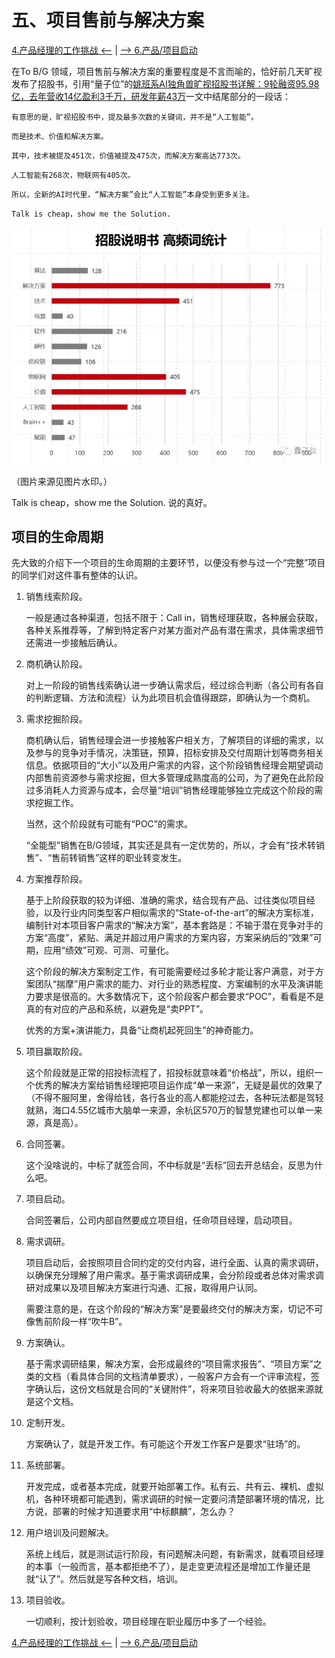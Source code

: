 # 五、项目售前与解决方案

[4.产品经理的工作挑战 <--](/chapter-04/ch04_Product-Manager-Challenge.md) | [--> 6.产品/项目启动](/chapter-06/ch06_Project-or-Product-Setup.md)

在To B/G 领域，项目售前与解决方案的重要程度是不言而喻的，恰好前几天旷视发布了招股书，引用“量子位”的[姚班系AI独角兽旷视招股书详解：9轮融资95.98亿，去年营收14亿盈利3千万，研发年薪43万](https://zhuanlan.zhihu.com/p/79760944)一文中结尾部分的一段话：  

`有意思的是，旷视招股书中，提及最多次数的关键词，并不是“人工智能”。`

`而是技术、价值和解决方案。`

`其中，技术被提及451次，价值被提及475次，而解决方案高达773次。`

`人工智能有268次，物联网有405次。`

`所以，全新的AI时代里，“解决方案”会比“人工智能”本身受到更多关注。`

`Talk is cheap，show me the Solution.`

![ch05-01](/res/ch05/ch05-01.jpg)

（图片来源见图片水印。）  

Talk is cheap，show me the Solution. 说的真好。  

## 项目的生命周期

先大致的介绍下一个项目的生命周期的主要环节，以便没有参与过一个“完整”项目的同学们对这件事有整体的认识。  

1. 销售线索阶段。  

    一般是通过各种渠道，包括不限于：Call in，销售经理获取，各种展会获取，各种关系推荐等，了解到特定客户对某方面对产品有潜在需求，具体需求细节还需进一步接触后确认。

2. 商机确认阶段。  

    对上一阶段的销售线索确认进一步确认需求后，经过综合判断（各公司有各自的判断逻辑、方法和流程）认为此项目机会值得跟踪，即确认为一个商机。  

3. 需求挖掘阶段。  

    商机确认后，销售经理会进一步接触客户相关方，了解项目的详细的需求，以及参与的竞争对手情况，决策链，预算，招标安排及交付周期计划等商务相关信息。依据项目的“大小”以及用户需求的内容，这个阶段销售经理会期望调动内部售前资源参与需求挖掘，但大多管理成熟度高的公司，为了避免在此阶段过多消耗人力资源与成本，会尽量“培训”销售经理能够独立完成这个阶段的需求挖掘工作。  

    当然，这个阶段就有可能有“POC”的需求。

    “全能型”销售在B/G领域，其实还是具有一定优势的，所以，才会有“技术转销售”、“售前转销售”这样的职业转变发生。  

4. 方案推荐阶段。  

    基于上阶段获取的较为详细、准确的需求，结合现有产品、过往类似项目经验，以及行业内同类型客户相似需求的“State-of-the-art”的解决方案标准，编制针对本项目客户需求的“解决方案”，基本套路是：不输于潜在竞争对手的方案“高度”，紧贴、满足并超过用户需求的方案内容，方案采纳后的“效果”可期，应用“绩效”可观、可测、可量化。  

    这个阶段的解决方案制定工作，有可能需要经过多轮才能让客户满意，对于方案团队“揣摩”用户需求的能力、对行业的熟悉程度、方案编制的水平及演讲能力要求是很高的。大多数情况下，这个阶段客户都会要求“POC”，看看是不是真的有对应的产品和系统，以避免是“卖PPT”。  

    优秀的方案+演讲能力，具备“让商机起死回生”的神奇能力。  

5. 项目赢取阶段。  

    这个阶段就是正常的招投标流程了，招投标就意味着“价格战”，所以，组织一个优秀的解决方案给销售经理把项目运作成“单一来源”，无疑是最优的效果了（不得不服阿里，舍得给钱，各行各业的高人都能挖过去，各种玩法都是驾轻就熟，海口4.55亿城市大脑单一来源，余杭区570万的智慧党建也可以单一来源，真是高）。  

6. 合同签署。  

    这个没啥说的，中标了就签合同，不中标就是“丢标”回去开总结会，反思为什么吧。  

7. 项目启动。  

    合同签署后，公司内部自然要成立项目组，任命项目经理，启动项目。  

8. 需求调研。  

    项目启动后，会按照项目合同约定的交付内容，进行全面、认真的需求调研，以确保充分理解了用户需求。基于需求调研成果，会分阶段或者总体对需求调研对成果以及项目解决方案进行沟通、汇报，取得用户认同。  

    需要注意的是，在这个阶段的“解决方案”是要最终交付的解决方案，切记不可像售前阶段一样“吹牛B”。  

9. 方案确认。  

    基于需求调研结果，解决方案，会形成最终的“项目需求报告”、“项目方案”之类的文档（看具体合同的文档清单要求），一般客户方会有一个评审流程，签字确认后，这份文档就是合同的“关键附件”，将来项目验收最大的依据来源就是这个文档。  

10. 定制开发。  

    方案确认了，就是开发工作。有可能这个开发工作客户是要求“驻场”的。  

11. 系统部署。  

    开发完成，或者基本完成，就要开始部署工作。私有云、共有云、裸机、虚拟机，各种环境都可能遇到，需求调研的时候一定要问清楚部署环境的情况，比方说，部署的时候才知道要求用“中标麒麟”，怎么办？  

12. 用户培训及问题解决。  

    系统上线后，就是测试运行阶段，有问题解决问题，有新需求，就看项目经理的本事（一般而言，基本都拒绝不了），是走变更流程还是增加工作量还是就“认了”。然后就是写各种文档，培训。  

13. 项目验收。  

    一切顺利，按计划验收，项目经理在职业履历中多了一个经验。  








[4.产品经理的工作挑战 <--](/chapter-04/ch04_Product-Manager-Challenge.md) | [--> 6.产品/项目启动](/chapter-06/ch06_Project-or-Product-Setup.md)